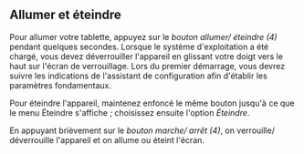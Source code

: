 ## Allumer et éteindre

Pour allumer votre tablette, appuyez sur le *bouton allumer/ éteindre (4)* pendant quelques secondes. Lorsque le système d'exploitation a été chargé, vous devez déverrouiller l'appareil en glissant votre doigt vers le haut sur l'écran de verrouillage. Lors du premier démarrage, vous devrez suivre les indications de l'assistant de configuration afin d'établir les paramètres fondamentaux.

Pour éteindre l'appareil, maintenez enfoncé le même bouton jusqu'à ce que le menu Éteindre s'affiche ; choisissez ensuite l'option *Éteindre*. 

En appuyant brièvement sur le *bouton marche/ arrêt (4)*, on verrouille/ déverrouille l'appareil et on allume ou éteint l'écran.
